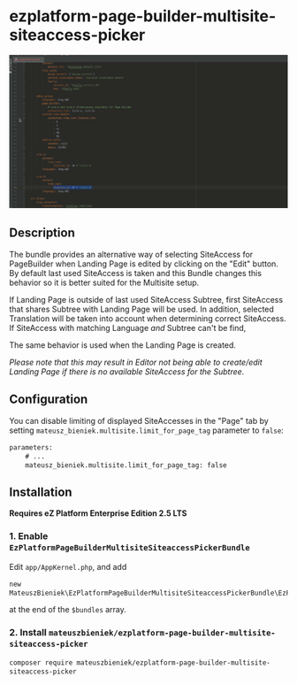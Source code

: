 # ezplatform-page-builder-multisite-siteaccess-picker
![](ezplatform-page-builder-multisite-siteaccess-picker.gif)

## Description
The bundle provides an alternative way of selecting SiteAccess for PageBuilder when Landing Page
is edited by clicking on the "Edit" button.
By default last used SiteAccess is taken and this Bundle changes this behavior so it
is better suited for the Multisite setup.

If Landing Page is outside of last used SiteAccess Subtree, first SiteAccess that shares 
Subtree with Landing Page will be used. In addition, selected Translation will be taken into account when determining 
correct SiteAccess. If SiteAccess with matching Language *and* Subtree can't be find, 

The same behavior is used when the Landing Page is created.

*Please note that this may result in Editor not being able to create/edit Landing Page if there is no available SiteAccess for the Subtree.*


## Configuration
You can disable limiting of displayed SiteAccesses in the "Page" tab by setting `mateusz_bieniek.multisite.limit_for_page_tag` parameter to `false`:
```
parameters:
    # ...
    mateusz_bieniek.multisite.limit_for_page_tag: false
```
## Installation
**Requires eZ Platform Enterprise Edition 2.5 LTS**

### 1. Enable `EzPlatformPageBuilderMultisiteSiteaccessPickerBundle`
Edit `app/AppKernel.php`, and add 
```
new MateuszBieniek\EzPlatformPageBuilderMultisiteSiteaccessPickerBundle\EzPlatformPageBuilderMultisiteSiteaccessPickerBundle(),
```
at the end of the `$bundles` array.
### 2. Install `mateuszbieniek/ezplatform-page-builder-multisite-siteaccess-picker`
```
composer require mateuszbieniek/ezplatform-page-builder-multisite-siteaccess-picker
```
